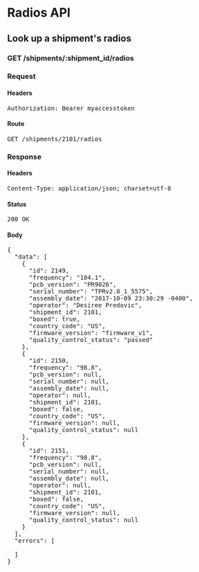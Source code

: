 # Radios API

## Look up a shipment&#39;s radios

### GET /shipments/:shipment_id/radios
### Request

#### Headers

<pre>Authorization: Bearer myaccesstoken</pre>

#### Route

<pre>GET /shipments/2101/radios</pre>

### Response

#### Headers

<pre>Content-Type: application/json; charset=utf-8</pre>

#### Status

<pre>200 OK</pre>

#### Body

<pre>{
  "data": [
    {
      "id": 2149,
      "frequency": "104.1",
      "pcb_version": "PR9026",
      "serial_number": "TPRv2.0_1_5575",
      "assembly_date": "2017-10-09 23:30:29 -0400",
      "operator": "Desiree Predovic",
      "shipment_id": 2101,
      "boxed": true,
      "country_code": "US",
      "firmware_version": "firmware_v1",
      "quality_control_status": "passed"
    },
    {
      "id": 2150,
      "frequency": "98.8",
      "pcb_version": null,
      "serial_number": null,
      "assembly_date": null,
      "operator": null,
      "shipment_id": 2101,
      "boxed": false,
      "country_code": "US",
      "firmware_version": null,
      "quality_control_status": null
    },
    {
      "id": 2151,
      "frequency": "98.8",
      "pcb_version": null,
      "serial_number": null,
      "assembly_date": null,
      "operator": null,
      "shipment_id": 2101,
      "boxed": false,
      "country_code": "US",
      "firmware_version": null,
      "quality_control_status": null
    }
  ],
  "errors": [

  ]
}</pre>
